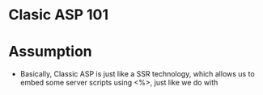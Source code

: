 # Clasic ASP 101

# Assumption
- Basically, Classic ASP is just like a SSR technology, which allows us to embed some server scripts using <%>, just like we do with <script/> in HTML & NextJS

## Programming language
> You can use either VBScript by default or use Javascript

## How to use
1. Specify Scripting Lang. This must be specified before every route
    ```ASP
    <%@ Language= "Javascript" %>
    ```
2. Import other .asp files
    ```ASP
    <-- #include file="relative\filename.asp" -->
    <-- #include virtual="\absolute\filename.asp" -->
    ```
3. Parsing JSON body
    ```ASP
    <!-- #include file="utils\json.asp" -->
    <%
        var body = BindJSONBodyToObject(Request)
    %>
    ```
4. Parsing QueryString to JS Object
    ```ASP
    var queries = BindQueryToObject(req)
    ```
5. RestWrapper - [Sample Router](./RootHandler.asp)
    - Default Error handling
    - Auto JSON Serialization/Deserialization
    - Parsing Body, Query

    ```ASP
    <!-- #include virtual="\rest\rest.asp" -->
    var handler = function (req,res) {
        var queries = BindQueryToObject(req)

        if(!queries){
            // queries not exists or empty

            throw new HttpError("Missing query", 400)
        } else {
            var responseObj = {
                content: "Rest API server"
            }

            return responseObj
        }
    }
    RestWrapper(Request,Response, handler)
    ```

## References
- [JSON2JS - Customized](https://gist.github.com/atheken/654510)
- [Body2JS](https://stackoverflow.com/a/15818268/12532459)
- [ASPJSON](https://www.aspjson.com/) - Used in case we want to read/write json using VBScript
